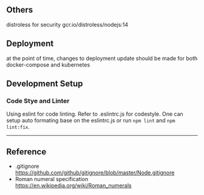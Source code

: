 ## Others
distroless for security
gcr.io/distroless/nodejs:14


## Deployment
at the point of time, changes to deployment update should be made for both docker-compose and kubernetes

## Development Setup
### Code Stye and Linter
Using eslint for code linting. Refer to .eslintrc.js for codestyle.
One can setup auto formating base on the eslintrc.js or run `npm lint` and `npm lint:fix`. 

---
## Reference
- .gitignore https://github.com/github/gitignore/blob/master/Node.gitignore
- Roman numeral specification https://en.wikipedia.org/wiki/Roman_numerals